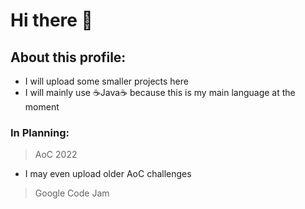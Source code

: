 # Hi there 👋

## About this profile: 
- I will upload some smaller projects here
- I will mainly use ☕Java☕ because this is my main language at the moment

### In Planning: 
> AoC 2022 
* I may even upload older AoC challenges
> Google Code Jam

